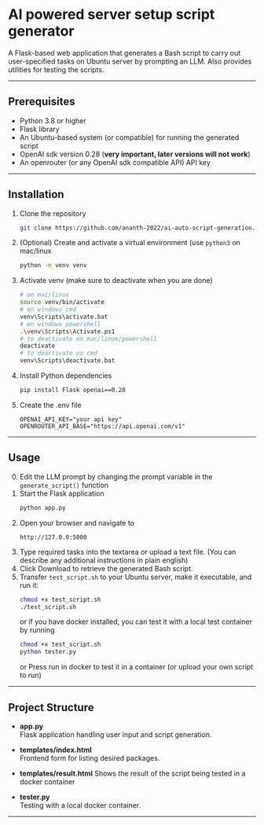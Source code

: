 # AI powered server setup script generator

A Flask-based web application that generates a Bash script to carry out user-specified tasks on Ubuntu server by prompting an LLM. Also provides utilities for testing the scripts.

---

## Prerequisites

- Python 3.8 or higher  
- Flask library  
- An Ubuntu-based system (or compatible) for running the generated script
- OpenAI sdk version 0.28 (**very important, later versions will not work**)  
- An openrouter (or any OpenAI sdk compatible API) API key

---

## Installation

1. Clone the repository  
   ```bash
   git clone https://github.com/ananth-2022/ai-auto-script-generation.git
   ```

2. (Optional) Create and activate a virtual environment (use ```python3``` on mac/linux  
   ```bash
   python -m venv venv
   ```
3. Activate venv (make sure to deactivate when you are done)
   ```bash
   # on mac/linux
   source venv/bin/activate
   # on windows cmd
   venv\Scripts\activate.bat
   # on windows powershell
   .\venv\Scripts\Activate.ps1
   # to deactivate on mac/linux/powershell
   deactivate
   # to deactivate on cmd
   venv\Scripts\deactivate.bat
   ``` 

4. Install Python dependencies  
   ```bash
   pip install Flask openai==0.28
   ```
5. Create the .env file
   ```
   OPENAI_API_KEY="your api key"
   OPENROUTER_API_BASE="https://api.openai.com/v1"
   ```

---

## Usage

0. Edit the LLM prompt by changing the prompt variable in the ```generate_script()``` function
1. Start the Flask application  
   ```bash
   python app.py
   ```
2. Open your browser and navigate to  
   ```
   http://127.0.0:5000
   ```
3. Type required tasks into the textarea or upload a text file. (You can describe any additional instructions in plain english)
4. Click Download to retrieve the generated Bash script.  
5. Transfer `test_script.sh` to your Ubuntu server, make it executable, and run it:  
   ```bash
   chmod +x test_script.sh
   ./test_script.sh
   ```
   or if you have docker installed, you can test it with a local test container by running
   ```bash
   chmod +x test_script.sh
   python tester.py
   ```
   or
   Press run in docker to test it in a container (or upload your own script to run)   

---

## Project Structure

- **app.py**  
  Flask application handling user input and script generation.

- **templates/index.html**  
  Frontend form for listing desired packages.

- **templates/result.html**
  Shows the result of the script being tested in a docker container

- **tester.py**  
  Testing with a local docker container.

---
